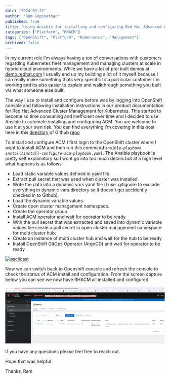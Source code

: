 ```yaml
---
date: "2024-03-22"
author: "Ram Gopinathan"
published: true
title: "Using Ansible for installing and configuring Red Hat Advanced Cluster Management for Kubernetes (RHACM)"
categories: ["Platform", "RHACM"]
tags: ["OpenShift", "Platform", "Kubernetes", "Management"]
archived: false
---
```

In my current role I'm always having a ton of conversations with customers regarding Kubernetes fleet management and managing clusters at scale in hybrid cloud environments. While we have a lot of pre-built demos at [demo.redhat.com](https://demo.redhat.com) I usually end up my building a lot of it myself because I can really make something thats very specific to a particular customer I'm working and its also easier to explain and walkthrough something you built v/s what someone else built. 

The way I use to install and configure before was by logging into OpenShift console and following installation instructions in our product documentation for Red Hat Advanced Cluster Management for Kubernetes. This started to become so time consuming and inefficient over time and I decided to use Ansible to automate installing and configuring ACM. You are welcome to use it at your own risk. You can find everything I'm covering in this post here in this [directory](https://github.com/rprakashg-redhat/rhacm-demos/tree/main/install) of Github [repo](https://github.com/rprakashg-redhat/rhacm-demos)

To install and configure ACM I first login to the OpenShift cluster where I want to install ACM and then run this command *`ansible-playbook install/install-configure-acm-playbook.yaml`*. The Ansible playbook is pretty self explanatory so I wont go into too much details but at a high level what happens is as follows
* Load static variable values defined in yaml file.
* Extract pull secret that was used when cluster was installed.
* Write the data into a dynamic vars yaml file (I use .gitignore to exclude everything in dynamic vars directory so it doesn't get accidently checked in to Github).
* Load the dynamic variable values.
* Create open cluster management namespace.
* Create the operator group.
* Install ACM operator and wait for operator to be ready.
* With the pull secret that was extracted and saved into dynamic variable values file create a pull secret in open cluster management namespace for multi cluster hub.
* Create an instance of multi cluster hub and wait for the hub to be ready
* Install OpenShift GitOps Operator (ArgoCD) and wait for operator to be ready

[![asciicast](https://asciinema.org/a/AQBvzRfPARRyRglJ8smO1FNZk.svg)](https://asciinema.org/a/AQBvzRfPARRyRglJ8smO1FNZk)

Now we can switch back to Openshift console and refresh the console to check the status of ACM install and configuration. From the screen capture below you can see we now have RHACM all installed and configured

![rhacm](../src/images/acm-install-result.png)

If you have any questions please feel free to reach out.

Hope that was helpful

Thanks,
Ram
